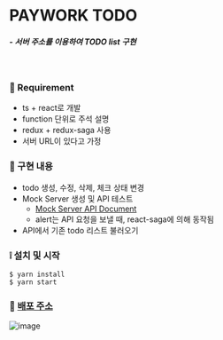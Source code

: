 # PAYWORK TODO
##### - 서버 주소를 이용하여 TODO list 구현

<br/>

### 🚩 Requirement
- ts + react로 개발
- function 단위로 주석 설명
- redux + redux-saga 사용
- 서버 URL이 있다고 가정

### 🚀 구현 내용      
    
- todo 생성, 수정, 삭제, 체크 상태 변경
- Mock Server 생성 및 API 테스트 
    - [Mock Server API Document](https://documenter.getpostman.com/view/14305147/U16bxpQA)
    - alert는 API 요청을 보낼 때, react-saga에 의해 동작됨
- API에서 기존 todo 리스트 불러오기

### ❕ 설치 및 시작
```
$ yarn install
$ yarn start
```
### 🔗 [배포 주소](https://kind-torvalds-1cd407.netlify.app/)
![image](https://user-images.githubusercontent.com/76525368/131676677-7e1acce1-973a-4347-9d3b-848b5131d2cb.png)


